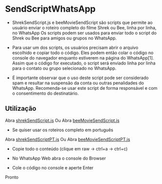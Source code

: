 # SendScriptWhatsApp

- ShrekSendScript.js e beeMovieSendScript são scripts que permite ao usuário enviar o roteiro completo do filme Shrek ou Bee, linha por linha, no WhatsApp
Os scripts podem ser usados para enviar todo o script do Shrek ou Bee para amigos ou grupos no WhatsApp.

- Para usar um dos scripts, os usuários precisam abrir o arquivo escolhido e copiar todo o código. Eles podem então colar o código no console do navegador enquanto estiverem na página do WhatsApp[1]. Assim que o código for executado, o script será enviado linha por linha para o contato ou grupo selecionado no WhatsApp.

- É importante observar que o uso deste script pode ser considerado spam e resultar na suspensão da conta ou outras penalidades do WhatsApp. Recomenda-se usar este script de forma responsável e com o consentimento do destinatário.

## Utilização

Abra [shrekSendScript.js](https://github.com/Matt-Fontes/SendScriptWhatsApp/blob/main/shrekSendScript.js)
Ou
Abra [beeMovieSendScript.js](https://github.com/Matt-Fontes/SendScriptWhatsApp/blob/main/beeMovieSendScript.js)

- Se quiser usar os roteiros completo em português

Abra [shrekSendScriptPT.js](https://github.com/Adriano1976/SendScriptWhatsApp/blob/main/shrekSendScriptPT.js)
Ou
Abra [beeMovieSendScriptPT.js](https://github.com/Adriano1976/SendScriptWhatsApp/blob/main/beeMovieSendScriptPT.js)

- Copie todo o conteúdo (clique em raw -> ctrl+a -> ctrl+c)

- No WhatsApp Web abra o console do Browser

- Cole o código no console e aperte Enter

Pronto
